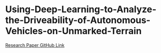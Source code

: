 # Using-Deep-Learning-to-Analyze-the-Driveability-of-Autonomous-Vehicles-on-Unmarked-Terrain

[Research Paper GitHub Link](https://github.com/zinichakraborty/Using-Deep-Learning-to-Analyze-the-Driveability-of-Autonomous-Vehicles-on-Unmarked-Terrain/blob/720d602c86d852c616fcd83583391000beef0556/SRA%20Research%20Report%20Final%20Draft.pdf)
